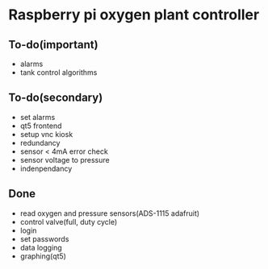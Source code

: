 # Raspberry pi oxygen plant controller

## To-do(important)
- alarms
- tank control algorithms

## To-do(secondary)
- set alarms
- qt5 frontend
- setup vnc kiosk
- redundancy
- sensor < 4mA error check
- sensor voltage to pressure
- indenpendancy

## Done
- read oxygen and pressure sensors(ADS-1115 adafruit)
- control valve(full, duty cycle)
- login
- set passwords
- data logging
- graphing(qt5)
